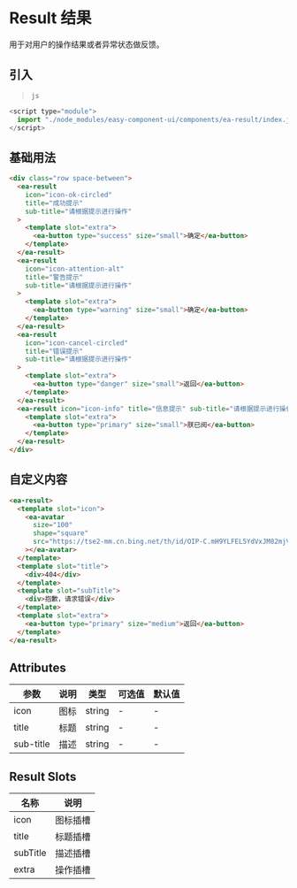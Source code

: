 <script setup>
import { onMounted } from 'vue'

onMounted(() => {
    import('../index.js')
    import('./index.scss')
})
</script>

# Result 结果

用于对用户的操作结果或者异常状态做反馈。

## 引入

> `js`

```js
<script type="module">
  import "./node_modules/easy-component-ui/components/ea-result/index.js";
</script>
```

## 基础用法

<div class="row space-between">
    <ea-result icon="icon-ok-circled" title="成功提示" sub-title="请根据提示进行操作">
        <template slot="extra">
            <ea-button type="success" size="small">确定</ea-button>
        </template>
    </ea-result>
    <ea-result icon="icon-attention-alt" title="警告提示" sub-title="请根据提示进行操作">
        <template slot="extra">
            <ea-button type="warning" size="small">确定</ea-button>
        </template>
    </ea-result>
    <ea-result icon="icon-cancel-circled" title="错误提示" sub-title="请根据提示进行操作">
        <template slot="extra">
            <ea-button type="danger" size="small">返回</ea-button>
        </template>
    </ea-result>
    <ea-result icon="icon-info" title="信息提示" sub-title="请根据提示进行操作">
        <template slot="extra">
            <ea-button type="primary" size="small">朕已阅</ea-button>
        </template>
    </ea-result>
</div>

```html
<div class="row space-between">
  <ea-result
    icon="icon-ok-circled"
    title="成功提示"
    sub-title="请根据提示进行操作"
  >
    <template slot="extra">
      <ea-button type="success" size="small">确定</ea-button>
    </template>
  </ea-result>
  <ea-result
    icon="icon-attention-alt"
    title="警告提示"
    sub-title="请根据提示进行操作"
  >
    <template slot="extra">
      <ea-button type="warning" size="small">确定</ea-button>
    </template>
  </ea-result>
  <ea-result
    icon="icon-cancel-circled"
    title="错误提示"
    sub-title="请根据提示进行操作"
  >
    <template slot="extra">
      <ea-button type="danger" size="small">返回</ea-button>
    </template>
  </ea-result>
  <ea-result icon="icon-info" title="信息提示" sub-title="请根据提示进行操作">
    <template slot="extra">
      <ea-button type="primary" size="small">朕已阅</ea-button>
    </template>
  </ea-result>
</div>
```

## 自定义内容

<ea-result>
  <template slot="icon">  
    <ea-avatar
        size="100"
        shape="square"
        src="https://tse2-mm.cn.bing.net/th/id/OIP-C.mH9YLFEL5YdVxJM82mjVJQAAAA?rs=1&pid=ImgDetMain"
    ></ea-avatar>
  </template>
  <template slot="title">
    <div>404</div>
  </template>
  <template slot="subTitle">
    <div>抱歉，请求错误</div>  
  </template>
  <template slot="extra">
    <ea-button type="primary" size="medium">返回</ea-button>
  </template>
</ea-result>

```html
<ea-result>
  <template slot="icon">
    <ea-avatar
      size="100"
      shape="square"
      src="https://tse2-mm.cn.bing.net/th/id/OIP-C.mH9YLFEL5YdVxJM82mjVJQAAAA?rs=1&pid=ImgDetMain"
    ></ea-avatar>
  </template>
  <template slot="title">
    <div>404</div>
  </template>
  <template slot="subTitle">
    <div>抱歉，请求错误</div>
  </template>
  <template slot="extra">
    <ea-button type="primary" size="medium">返回</ea-button>
  </template>
</ea-result>
```

## Attributes

| 参数      | 说明 | 类型   | 可选值 | 默认值 |
| --------- | ---- | ------ | ------ | ------ |
| icon      | 图标 | string | -      | -      |
| title     | 标题 | string | -      | -      |
| sub-title | 描述 | string | -      | -      |

## Result Slots

| 名称     | 说明     |
| -------- | -------- |
| icon     | 图标插槽 |
| title    | 标题插槽 |
| subTitle | 描述插槽 |
| extra    | 操作插槽 |
